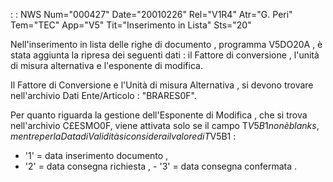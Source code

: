  :  : NWS Num="000427" Date="20010226" Rel="V1R4" Atr="G. Peri" Tem="TEC" App="V5" Tit="Inserimento in Lista" Sts="20"

Nell'inserimento in lista delle righe di documento , programma V5DO20A , è stata aggiunta la ripresa dei seguenti dati  : 
il Fattore di conversione , l'unità di misura alternativa e l'esponente di modifica.

Il Fattore di Conversione e l'Unità di misura Alternativa , si devono trovare nell'archivio Dati Ente/Articolo  :   "BRARES0F".

Per quanto riguarda la gestione dell'Esponente di Modifica , che si trova nell'archivio C£ESMO0F, viene attivata solo se il campo T$V5B1 non è blanks , mentre per  la Data di Validità si considera
il valore di T$V5B1  : 
   - '1' = data inserimento documento ,
   - '2' = data consegna richiesta ,
           - '3' = data consegna confermata .


